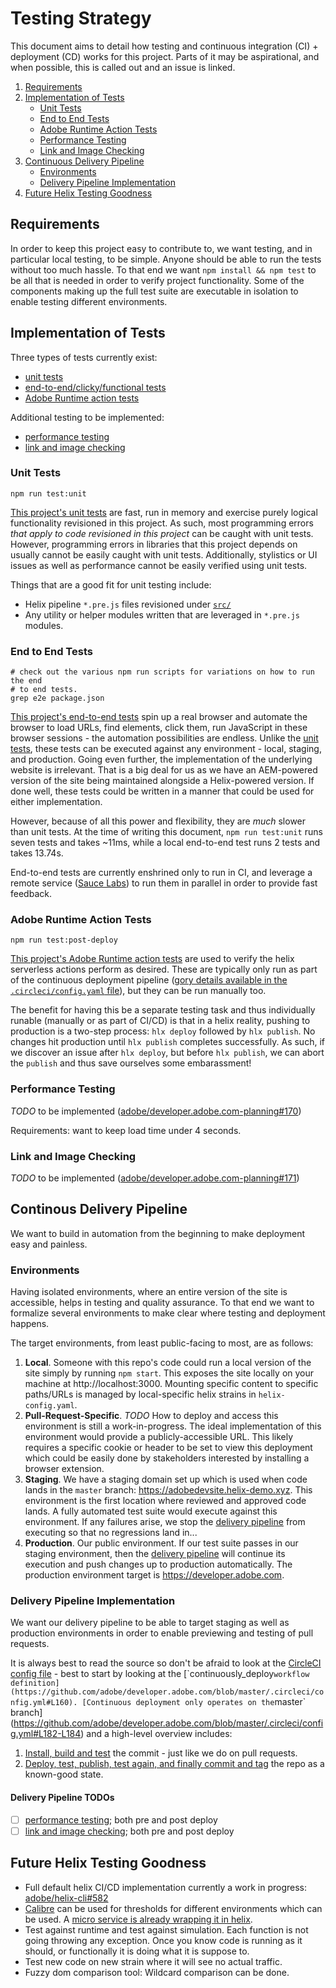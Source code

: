 # Testing Strategy

This document aims to detail how testing and continuous integration (CI) + deployment (CD)
works for this project. Parts of it may be aspirational, and when possible, this
is called out and an issue is linked.

1. [Requirements](#requirements)
2. [Implementation of Tests](#implementation-of-tests)
    - [Unit Tests](#unit-tests)
    - [End to End Tests](#end-to-end-tests)
    - [Adobe Runtime Action Tests](#adobe-runtime-action-tests)
    - [Performance Testing](#performance-testing)
    - [Link and Image Checking](#link-and-image-checking)
3. [Continuous Delivery Pipeline](#continous-delivery-pipeline)
    - [Environments](#environments)
    - [Delivery Pipeline Implementation](#delivery-pipeline-implementation)
4. [Future Helix Testing Goodness](#future-helix-testing-goodness)

## Requirements

In order to keep this project easy to contribute to, we want testing, and in particular
local testing, to be simple. Anyone should be able to run the tests without too
much hassle. To that end we want `npm install && npm test` to be all that is needed
in order to verify project functionality. Some of the components making up the
full test suite are executable in isolation to enable testing different
environments.

## Implementation of Tests

Three types of tests currently exist:

- [unit tests](#unit-tests)
- [end-to-end/clicky/functional tests](#end-to-end-tests)
- [Adobe Runtime action tests](#adobe-runtime-action-tests)

Additional testing to be implemented:

- [performance testing](#performance-testing)
- [link and image checking](#link-and-image-checking)

### Unit Tests

    npm run test:unit

[This project's unit tests](../test/unit) are fast, run in memory and exercise
purely logical functionality revisioned in this project. As such, most programming
errors _that apply to code revisioned in this project_ can be caught with unit
tests. However, programming errors in libraries that this project depends on usually
cannot be easily caught with unit tests. Additionally, stylistics or UI issues
as well as performance cannot be easily verified using unit tests.

Things that are a good fit for unit testing include:

- Helix pipeline `*.pre.js` files revisioned under [`src/`](../src)
- Any utility or helper modules written that are leveraged in `*.pre.js`
    modules.

### End to End Tests

    # check out the various npm run scripts for variations on how to run the end
    # to end tests.
    grep e2e package.json

[This project's end-to-end tests](../test/e2e) spin up a real browser and automate
the browser to load URLs, find elements, click them, run JavaScript in these browser
sessions - the automation possibilities are endless. Unlike the [unit tests](#unit-tests),
these tests can be executed against any environment - local, staging, and production.
Going even further, the implementation of the underlying website is irrelevant.
That is a big deal for us as we have an AEM-powered version of the site being maintained
alongside a Helix-powered version. If done well, these tests could be written in
a manner that could be used for either implementation.

However, because of all this power and flexibility, they are _much_ slower than
unit tests. At the time of writing this document, `npm run test:unit` runs seven
tests and takes ~11ms, while a local end-to-end test runs 2 tests and takes 13.74s.

End-to-end tests are currently enshrined only to run in CI, and leverage a
remote service ([Sauce Labs](https://saucelabs.com)) to run them in parallel in
order to provide fast feedback.

### Adobe Runtime Action Tests

    npm run test:post-deploy

[This project's Adobe Runtime action tests](../test/post_deploy) are used to
verify the helix serverless actions perform as desired. These are typically only
run as part of the continuous deployment pipeline ([gory details available in
the `.circleci/config.yaml` file](../.circleci/config.yaml)), but they can be
run manually too.

The benefit for having this be a separate testing task and thus individually
runable (manually or as part of CI/CD) is that in a helix reality, pushing to
production is a two-step process: `hlx deploy` followed by `hlx publish`. No changes
hit production until `hlx publish` completes successfully. As such, if we
discover an issue after `hlx deploy`, but before `hlx publish`, we can abort the
`publish` and thus save ourselves some embarassment!

### Performance Testing

*TODO* to be implemented
([adobe/developer.adobe.com-planning#170](https://github.com/adobe/developer.adobe.com-planning/issues/170))

Requirements: want to keep load time under 4 seconds.

### Link and Image Checking

*TODO* to be implemented
([adobe/developer.adobe.com-planning#171](https://github.com/adobe/developer.adobe.com-planning/issues/171))

## Continous Delivery Pipeline

We want to build in automation from the beginning to make deployment easy and
painless.

### Environments

Having isolated environments, where an entire version of the site is accessible,
helps in testing and quality assurance. To that end we want to formalize several
environments to make clear where testing and deployment happens.

The target environments, from least public-facing to most, are as follows:

1. **Local**. Someone with this repo's code could run a local version of the
   site simply by running `npm start`. This exposes the site locally on your
   machine at http://localhost:3000. Mounting specific content to specific
   paths/URLs is managed by local-specific helix strains in `helix-config.yaml`.
2. **Pull-Request-Specific**. *TODO* How to deploy and access this environment
   is still a work-in-progress. The ideal implementation of this environment
   would provide a publicly-accessible URL. This likely requires a specific
   cookie or header to be set to view this deployment which could be easily done
   by stakeholders interested by installing a browser extension.
3. **Staging**. We have a staging domain set up which is used when code lands in
   the `master` branch: https://adobedevsite.helix-demo.xyz. This environment is
   the first location where reviewed and approved code lands. A fully automated
   test suite would execute against this environment. If any failures arise, we
   stop the [delivery pipeline](#delivery-pipeline-implementation) from executing
   so that no regressions land in...
4. **Production**. Our public environment. If our test suite passes in our
   staging environment, then the [delivery
   pipeline](#delivery-pipeline-implementation) will continue its execution and
   push changes up to production automatically. The production environment
   target is https://developer.adobe.com.

### Delivery Pipeline Implementation

We want our delivery pipeline to be able to target staging as well as production
environments in order to enable previewing and testing of pull requests.

It is always best to read the source so don't be afraid to look at the
[CircleCI config file](`../.circleci/config.yaml) - best to start by looking at
the [`continuously_deploy` workflow
definition](https://github.com/adobe/developer.adobe.com/blob/master/.circleci/config.yml#L160). [Continuous deployment only
operates on the `master`
branch](https://github.com/adobe/developer.adobe.com/blob/master/.circleci/config.yml#L182-L184) and a high-level overview includes:

1. [Install, build and
   test](https://github.com/adobe/developer.adobe.com/blob/master/.circleci/config.yml#L162-L175) the commit - just like we do on pull requests.
2. [Deploy, test, publish, test again, and finally commit and
   tag](https://github.com/adobe/developer.adobe.com/blob/master/.circleci/config.yml#L177)
   the repo as a known-good state.

#### Delivery Pipeline TODOs

- [ ] [performance testing](#performance-testing); both pre and post deploy
- [ ] [link and image checking](#link-and-image-checking); both pre and post
    deploy

## Future Helix Testing Goodness

- Full default helix CI/CD implementation currently a work in progress:
    [adobe/helix-cli#582](https://github.com/adobe/helix-cli/issues/582)
- [Calibre](https://calibreapp.com) can be used for thresholds for different environments
    which can be used. A [micro service is already wrapping it in helix](https://github.com/adobe/helix-perf).
- Test against runtime and test against simulation. Each function is not going
    throwing any exception. Once you know code is running as it should, or functionally
    it is doing what it is suppose to.
- Test new code on new strain where it will see no actual traffic.
- Fuzzy dom comparison tool: Wildcard comparison can be done.
